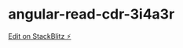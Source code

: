 # angular-read-cdr-3i4a3r

[Edit on StackBlitz ⚡️](https://stackblitz.com/edit/angular-read-cdr-3i4a3r)